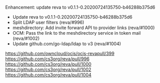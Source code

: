 Enhancement: update reva to v0.1.1-0.20200724135750-b46288b375d6

- Update reva to v0.1.1-0.20200724135750-b46288b375d6
- Split LDAP user filters (reva/#996)
- meshdirectory: Add invite forward API to provider links (reva/#1000)
- OCM: Pass the link to the meshdirectory service in token mail (reva/#1002)
- Update github.com/go-ldap/ldap to v3 (reva/#1004)

https://github.com/owncloud/ocis/ocis-revapull/399
https://github.com/cs3org/reva/pull/996
https://github.com/cs3org/reva/pull/1000
https://github.com/cs3org/reva/pull/1002
https://github.com/cs3org/reva/pull/1004
